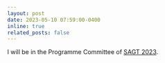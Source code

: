 ```yaml
---
layout: post
date: 2023-05-10 07:59:00-0400
inline: true
related_posts: false
---
```


I will be in the Programme Committee of <a href="https://www.royalholloway.ac.uk/research-and-teaching/departments-and-schools/computer-science/sagt-2023">SAGT 2023</a>.
